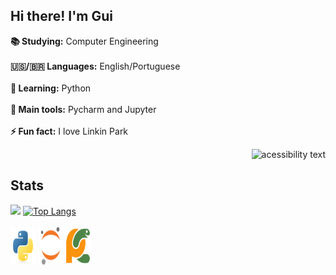 
## <strong>Hi there! I'm Gui</strong><br>
<strong> 📚 Studying:</strong> Computer Engineering<br><br>
<strong> 🇺🇸/🇧🇷 Languages:</strong> English/Portuguese <br><br>
<strong> 📖 Learning:</strong> Python <br><br>
<strong> 🔧 Main tools:</strong> Pycharm and Jupyter <br><br>
<strong> ⚡  Fun fact:</strong> I love Linkin Park
<p align="right">
  <img src="https://cdn.freelogovectors.net/wp-content/uploads/2018/07/linkin-park-logo.png" width="250" alt="acessibility text">
</p>

##
## <strong>Stats</strong>




![](https://github-readme-stats.vercel.app/api?username=GuiSDG&show_icons=false&theme=dark) 
[![Top Langs](https://github-readme-stats.vercel.app/api/top-langs/?username=GuiSDG&langs_count=1&theme=dark)](https://github.com/GuiSDG/github-readme-stats)<br><br>
<img align="center" alt="Gui-Python" height="60" width="40" src="https://raw.githubusercontent.com/devicons/devicon/master/icons/python/python-original.svg"> 
<img align="center" alt="Gui-Jupyter" height="60" width="40" src="https://raw.githubusercontent.com/devicons/devicon/master/icons/jupyter/jupyter-original.svg">
<img align="center" alt="Gui-Pycharm" height="60" width="40" src="https://raw.githubusercontent.com/devicons/devicon/master/icons/pycharm/pycharm-original.svg">



  










